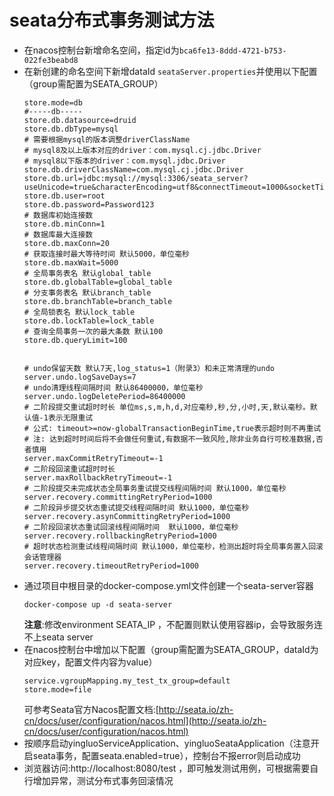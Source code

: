 # seata分布式事务测试方法
- 在nacos控制台新增命名空间，指定id为`bca6fe13-8ddd-4721-b753-022fe3beabd8`
- 在新创建的命名空间下新增dataId `seataServer.properties`并使用以下配置（group需配置为SEATA_GROUP）
  ```
  store.mode=db
  #-----db-----
  store.db.datasource=druid
  store.db.dbType=mysql
  # 需要根据mysql的版本调整driverClassName
  # mysql8及以上版本对应的driver：com.mysql.cj.jdbc.Driver
  # mysql8以下版本的driver：com.mysql.jdbc.Driver
  store.db.driverClassName=com.mysql.cj.jdbc.Driver
  store.db.url=jdbc:mysql://mysql:3306/seata_server?useUnicode=true&characterEncoding=utf8&connectTimeout=1000&socketTimeout=3000&autoReconnect=true&useSSL=false
  store.db.user=root
  store.db.password=Password123
  # 数据库初始连接数
  store.db.minConn=1
  # 数据库最大连接数
  store.db.maxConn=20
  # 获取连接时最大等待时间 默认5000，单位毫秒
  store.db.maxWait=5000
  # 全局事务表名 默认global_table
  store.db.globalTable=global_table
  # 分支事务表名 默认branch_table
  store.db.branchTable=branch_table
  # 全局锁表名 默认lock_table
  store.db.lockTable=lock_table
  # 查询全局事务一次的最大条数 默认100
  store.db.queryLimit=100
  
  
  # undo保留天数 默认7天,log_status=1（附录3）和未正常清理的undo
  server.undo.logSaveDays=7
  # undo清理线程间隔时间 默认86400000，单位毫秒
  server.undo.logDeletePeriod=86400000
  # 二阶段提交重试超时时长 单位ms,s,m,h,d,对应毫秒,秒,分,小时,天,默认毫秒。默认值-1表示无限重试
  # 公式: timeout>=now-globalTransactionBeginTime,true表示超时则不再重试
  # 注: 达到超时时间后将不会做任何重试,有数据不一致风险,除非业务自行可校准数据,否者慎用
  server.maxCommitRetryTimeout=-1
  # 二阶段回滚重试超时时长
  server.maxRollbackRetryTimeout=-1
  # 二阶段提交未完成状态全局事务重试提交线程间隔时间 默认1000，单位毫秒
  server.recovery.committingRetryPeriod=1000
  # 二阶段异步提交状态重试提交线程间隔时间 默认1000，单位毫秒
  server.recovery.asynCommittingRetryPeriod=1000
  # 二阶段回滚状态重试回滚线程间隔时间  默认1000，单位毫秒
  server.recovery.rollbackingRetryPeriod=1000
  # 超时状态检测重试线程间隔时间 默认1000，单位毫秒，检测出超时将全局事务置入回滚会话管理器
  server.recovery.timeoutRetryPeriod=1000
  ```
- 通过项目中根目录的docker-compose.yml文件创建一个seata-server容器
  ```
  docker-compose up -d seata-server
  ```
  **注意**:修改environment SEATA_IP ，不配置则默认使用容器ip，会导致服务连不上seata server
- 在nacos控制台中增加以下配置（group需配置为SEATA_GROUP，dataId为对应key，配置文件内容为value）
  ```
  service.vgroupMapping.my_test_tx_group=default
  store.mode=file
  ```
  可参考Seata官方Nacos配置文档:[http://seata.io/zh-cn/docs/user/configuration/nacos.html](http://seata.io/zh-cn/docs/user/configuration/nacos.html)
- 按顺序启动yingluoServiceApplication、yingluoSeataApplication（注意开启seata事务，配置seata.enabled=true），控制台不报error则启动成功
- 浏览器访问:http://localhost:8080/test ，即可触发测试用例，可根据需要自行增加异常，测试分布式事务回滚情况
